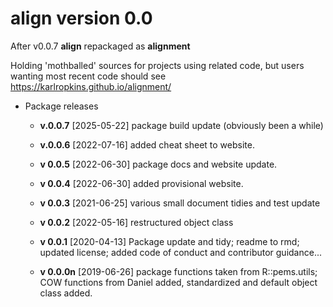 # align version 0.0

After v0.0.7 **align** repackaged as **alignment**

Holding 'mothballed' sources for projects using related code, but users 
wanting most recent code should see https://karlropkins.github.io/alignment/ 

* Package releases 

    * __v.0.0.7__ [2025-05-22] package build update (obviously been a while)

    * __v.0.0.6__ [2022-07-16] added cheat sheet to website.

    * __v 0.0.5__ [2022-06-30] package docs and website update. 
    
    * __v 0.0.4__ [2022-06-30] added provisional website. 
        
    * __v 0.0.3__ [2021-06-25] various small document tidies and test update

    * __v 0.0.2__ [2022-05-16] restructured object class

    * __v 0.0.1__ [2020-04-13] Package update and tidy; readme to rmd; updated license; added code of conduct and contributor guidance...

    * __v 0.0.0n__ [2019-06-26] package functions taken from R::pems.utils; COW functions from Daniel added, standardized and default object class added.
    
    
